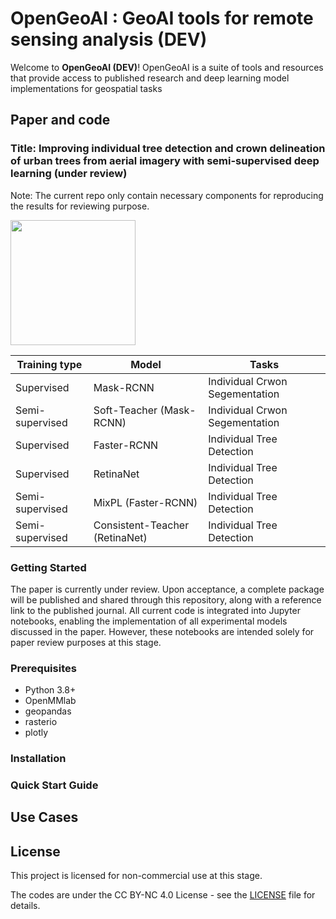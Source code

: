 # OpenGeoAI : GeoAI tools for remote sensing analysis (DEV)

Welcome to **OpenGeoAI (DEV)**! 
OpenGeoAI is a suite of tools and resources that provide access to published research and deep learning model implementations for geospatial tasks

## Paper and code
### Title: Improving individual tree detection and crown delineation of urban trees from aerial imagery with semi-supervised deep learning (under review)

Note: The current repo only contain necessary components for reproducing the results for reviewing purpose. 
<p align="left">
  <img src="https://github.com/user-attachments/assets/4223ed22-ad6b-407c-9f89-58350923cefa" width="200" height="auto"/>
</p>

| Training type  | Model | Tasks |
| ------------- | ------------- | ------------- |
| Supervised  | Mask-RCNN  | Individual Crwon Segementation  |
| Semi-supervised | Soft-Teacher (Mask-RCNN)  | Individual Crwon Segementation  |
| Supervised  | Faster-RCNN  | Individual Tree Detection  |
| Supervised  | RetinaNet  | Individual Tree Detection  |
| Semi-supervised  | MixPL (Faster-RCNN)  | Individual Tree Detection  |
| Semi-supervised  | Consistent-Teacher (RetinaNet)  | Individual Tree Detection  |

### Getting Started
The paper is currently under review. Upon acceptance, a complete package will be published and shared through this repository, along with a reference link to the published journal. All current code is integrated into Jupyter notebooks, enabling the implementation of all experimental models discussed in the paper. However, these notebooks are intended solely for paper review purposes at this stage.    

### Prerequisites
- Python 3.8+
- OpenMMlab
- geopandas
- rasterio
- plotly

### Installation


### Quick Start Guide


## Use Cases


## License

This project is licensed for non-commercial use at this stage.

The codes are under the CC BY-NC 4.0 License - see the [LICENSE](https://creativecommons.org/licenses/by-nc/4.0/) file for details.



